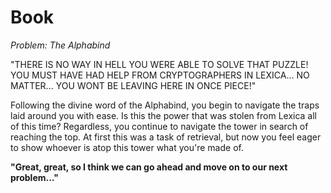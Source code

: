 # Book

_Problem: The Alphabind_

"THERE IS NO WAY IN HELL YOU WERE ABLE TO SOLVE THAT PUZZLE! YOU MUST HAVE HAD HELP FROM CRYPTOGRAPHERS IN LEXICA... NO MATTER... YOU WONT BE LEAVING HERE IN ONCE PIECE!"

Following the divine word of the Alphabind, you begin to navigate the traps laid around you with ease. Is this the power that was stolen from Lexica all of this time? Regardless, you continue to navigate the tower in search of reaching the top. At first this was a task of retrieval, but now you feel eager to show whoever is atop this tower what you're made of.

**"Great, great, so I think we can go ahead and move on to our next problem..."**